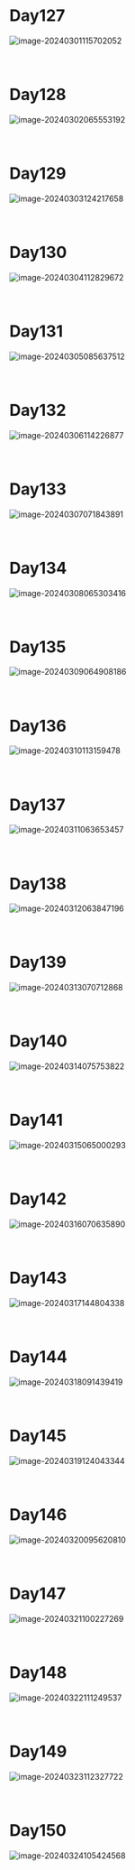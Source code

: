# Day127

![image-20240301115702052](./assets/image-20240301115702052.png)

&nbsp;

# Day128

![image-20240302065553192](./assets/image-20240302065553192.png)

&nbsp;

# Day129

![image-20240303124217658](./assets/image-20240303124217658.png)

&nbsp;

# Day130

![image-20240304112829672](./assets/image-20240304112829672.png)

&nbsp;

# Day131

![image-20240305085637512](./assets/image-20240305085637512.png)

&nbsp;

# Day132

![image-20240306114226877](./assets/image-20240306114226877.png)

&nbsp;

# Day133

![image-20240307071843891](./assets/image-20240307071843891.png)

&nbsp;

# Day134

![image-20240308065303416](./assets/image-20240308065303416.png)

&nbsp;

# Day135

![image-20240309064908186](./assets/image-20240309064908186.png)

&nbsp;

# Day136

![image-20240310113159478](./assets/image-20240310113159478.png)

&nbsp;

# Day137

![image-20240311063653457](./assets/image-20240311063653457.png)

&nbsp;

# Day138

![image-20240312063847196](./assets/image-20240312063847196.png)

&nbsp;

# Day139

![image-20240313070712868](./assets/image-20240313070712868.png)

&nbsp;

# Day140

![image-20240314075753822](./assets/image-20240314075753822.png)

&nbsp;

# Day141

![image-20240315065000293](./assets/image-20240315065000293.png)

&nbsp;

# Day142

![image-20240316070635890](./assets/image-20240316070635890.png)

&nbsp;

# Day143

![image-20240317144804338](./assets/image-20240317144804338.png)

&nbsp;

# Day144

![image-20240318091439419](./assets/image-20240318091439419.png)

&nbsp;

# Day145

![image-20240319124043344](./assets/image-20240319124043344.png)

&nbsp;

# Day146

![image-20240320095620810](./assets/image-20240320095620810.png)

&nbsp;

# Day147

![image-20240321100227269](./assets/image-20240321100227269.png)

&nbsp;

# Day148

![image-20240322111249537](./assets/image-20240322111249537.png)

&nbsp;

# Day149

![image-20240323112327722](./assets/image-20240323112327722.png)

&nbsp;

# Day150

![image-20240324105424568](./assets/image-20240324105424568.png)